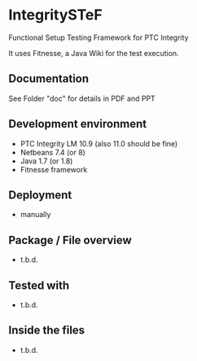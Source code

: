 # IntegritySTeF
Functional Setup Testing Framework for PTC Integrity

It uses Fitnesse, a Java Wiki for the test execution.

## Documentation

See Folder "doc" for details in PDF and PPT

##  Development environment
- PTC Integrity LM 10.9 (also 11.0 should be fine)
- Netbeans 7.4 (or 8)
- Java 1.7 (or 1.8)
- Fitnesse framework

## Deployment
- manually

## Package / File overview
- t.b.d.

## Tested with
- t.b.d.

## Inside the files
- t.b.d.
